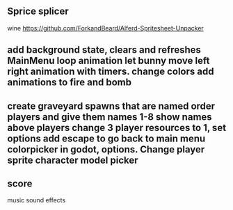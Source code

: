 ## Sprice splicer
wine
https://github.com/ForkandBeard/Alferd-Spritesheet-Unpacker


add background state, clears and refreshes MainMenu loop animation
let bunny move left right animation with timers.
    change colors
add animations to fire and bomb
------------------------------
create graveyard spawns that are named
order players and give them names 1-8
show names above players
change 3 player resources to 1, set options
add escape to go back to main menu
colorpicker in godot, options. Change player sprite
character model picker
--
score
--
music
sound effects